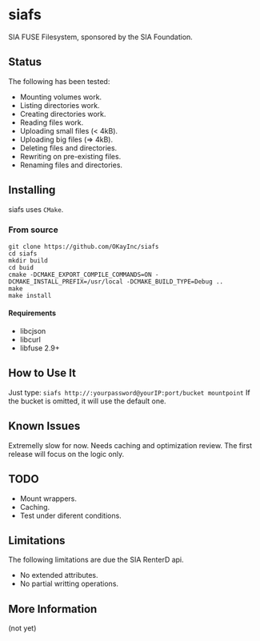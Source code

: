 # siafs
SIA FUSE Filesystem, sponsored by the SIA Foundation.

## Status
The following has been tested:

* Mounting volumes work.
* Listing directories work.
* Creating directories work.
* Reading files work.
* Uploading small files (< 4kB).
* Uploading big files (=> 4kB).
* Deleting files and directories.
* Rewriting on pre-existing files.
* Renaming files and directories.

## Installing
siafs uses `CMake`.

### From source

    git clone https://github.com/OKayInc/siafs
    cd siafs
    mkdir build
    cd buid
    cmake -DCMAKE_EXPORT_COMPILE_COMMANDS=ON -DCMAKE_INSTALL_PREFIX=/usr/local -DCMAKE_BUILD_TYPE=Debug ..
    make
    make install

#### Requirements
* libcjson
* libcurl
* libfuse 2.9+

## How to Use It
Just type:
`siafs http://:yourpassword@yourIP:port/bucket mountpoint`
If the bucket is omitted, it will use the default one.

## Known Issues
Extremelly slow for now. Needs caching and optimization review. The first release will focus on the logic only.

## TODO
* Mount wrappers.
* Caching.
* Test under diferent conditions.

## Limitations
The following limitations are due the SIA RenterD api.
* No extended attributes.
* No partial writting operations.

## More Information
(not yet)
